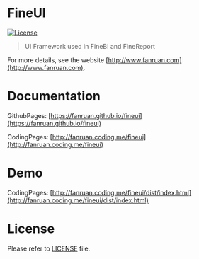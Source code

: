 FineUI
============
[![License](https://img.shields.io/badge/license-Apache%202-4EB1BA.svg)](https://www.apache.org/licenses/LICENSE-2.0.html)
> UI Framework used in FineBI and FineReport

For more details, see the website [http://www.fanruan.com](http://www.fanruan.com).

Documentation
=============

GithubPages: [https://fanruan.github.io/fineui](https://fanruan.github.io/fineui)

CodingPages: [http://fanruan.coding.me/fineui](http://fanruan.coding.me/fineui)

Demo
=============

CodingPages: [http://fanruan.coding.me/fineui/dist/index.html](http://fanruan.coding.me/fineui/dist/index.html)


License
============
Please refer to [LICENSE](https://github.com/fanruan/fineui/blob/master/LICENSE) file.
